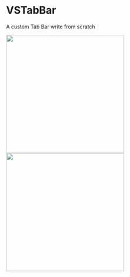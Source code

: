 VSTabBar
========

A custom Tab Bar write from scratch

<img src="https://github.com/vincentsaluzzo/VSTabBar/raw/master/SimpleDemo.png" style="width:320px"> <img src="https://github.com/vincentsaluzzo/VSTabBar/raw/master/FunnyDemo.png" style="width:320px">